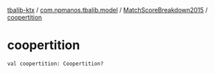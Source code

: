 [tbalib-ktx](../../index.md) / [com.npmanos.tbalib.model](../index.md) / [MatchScoreBreakdown2015](index.md) / [coopertition](./coopertition.md)

# coopertition

`val coopertition: Coopertition?`